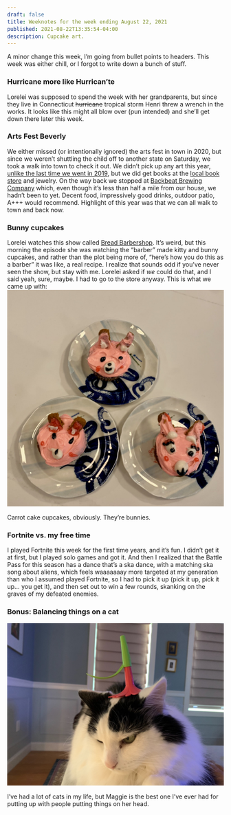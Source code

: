 ```yaml
---
draft: false
title: Weeknotes for the week ending August 22, 2021
published: 2021-08-22T13:35:54-04:00
description: Cupcake art.
---
```

A minor change this week, I’m going from bullet points to headers. This week was either chill, or I forgot to write down a bunch of stuff.

### Hurricane more like Hurrican’te
Lorelei was supposed to spend the week with her grandparents, but since they live in Connecticut <s>hurricane</s> tropical storm Henri threw a wrench in the works. It looks like this might all blow over (pun intended) and she’ll get down there later this week.

### Arts Fest Beverly
We either missed (or intentionally ignored) the arts fest in town in 2020, but since we weren’t shuttling the child off to another state on Saturday, we took a walk into town to check it out. We didn’t pick up any art this year, [unlike the last time we went in 2019](https://www.builtwith.coffee/blog-posts/2019/06/arts-fest-beverly), but we did get books at the [local book store](https://www.copperdogbooks.com) and jewelry. On the way back we stopped at [Backbeat Brewing Company](https://www.backbeatbrewing.com) which, even though it’s less than half a mile from our house, we hadn’t been to yet. Decent food, impressively good drinks, outdoor patio, A+++ would recommend. Highlight of this year was that we can all walk to town and back now.

### Bunny cupcakes
Lorelei watches this show called [Bread Barbershop](https://www.netflix.com/title/81288010). It’s weird, but this morning the episode she was watching the “barber” made kitty and bunny cupcakes, and rather than the plot being more of, “here’s how you do this as a barber” it was like, a real recipe. I realize that sounds odd if you’ve never seen the show, but stay with me. Lorelei asked if _we_ could do that, and I said yeah, sure, maybe. I had to go to the store anyway. This is what we came up with:
![Cupcakes decorated as bunnies](../images/2021//bunny-cakes.jpeg)

Carrot cake cupcakes, obviously. They’re bunnies.

### Fortnite vs. my free time
I played Fortnite this week for the first time years, and it’s fun. I didn’t get it at first, but I played solo games and got it. And then I realized that the Battle Pass for this season has a dance that’s a ska dance, with a matching ska song about aliens, which feels waaaaaaay more targeted at my generation than who I assumed played Fortnite, so I had to pick it up (pick it up, pick it up… you get it), and then set out to win a few rounds, skanking on the graves of my defeated enemies.

### Bonus: Balancing things on a cat
![Maggie with a flower on her head](../images/2021//maggie-balance.jpeg)

I’ve had a lot of cats in my life, but Maggie is the best one I’ve ever had for putting up with people putting things on her head.
